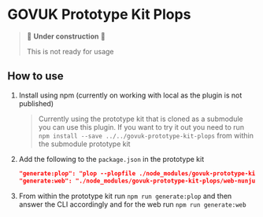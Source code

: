 # GOVUK Prototype Kit Plops

> :construction: **Under construction** :construction:
>
> This is not ready for usage

## How to use

1. Install using npm (currently on working with local as the plugin is not published)

    > Currently using the prototype kit that is cloned as a submodule you can use this plugin. If you want to try it out you need to run `npm install --save ../../govuk-prototype-kit-plops` from within the submodule prototype kit

2. Add the following to the `package.json` in the prototype kit

    ```json  
    "generate:plop": "plop --plopfile ./node_modules/govuk-prototype-kit-plops/plopfile.js",
    "generate:web": "./node_modules/govuk-prototype-kit-plops/web-nunjucks/bin/www",
    ```

3. From within the prototype kit run `npm run generate:plop` and then answer the CLI accordingly and for the web run `npm run generate:web`
